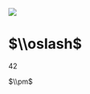 ![](https://www.nta.go.jp/tmp/35619020-e145-41dc-a68b-ebb86b591737/images/4b06f5b9c37ad19c2596bbc3c83e95305c55f98227f4a499df628810a7d154e0.jpg)

# $\\oslash$

$42%)$

$\\pm$